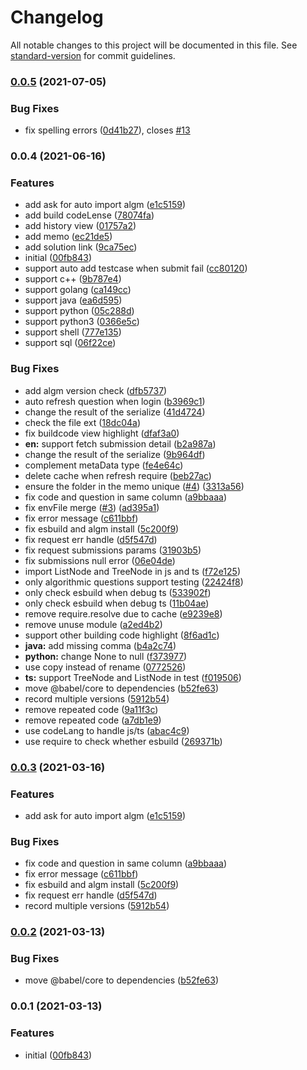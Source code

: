 # Changelog

All notable changes to this project will be documented in this file. See [standard-version](https://github.com/conventional-changelog/standard-version) for commit guidelines.

### [0.0.5](https://github.com/supperchong/algorithm/compare/v0.0.4...v0.0.5) (2021-07-05)


### Bug Fixes

* fix spelling errors ([0d41b27](https://github.com/supperchong/algorithm/commit/0d41b276fa8911550db5700c0d919ad30b80579a)), closes [#13](https://github.com/supperchong/algorithm/issues/13)

### 0.0.4 (2021-06-16)


### Features

* add ask for auto import algm ([e1c5159](https://github.com/supperchong/algorithm/commit/e1c51595782a892d628b8762134e8927dba3b059))
* add build codeLense ([78074fa](https://github.com/supperchong/algorithm/commit/78074fa6560ebf4ecc55420b9a009e324a79dbb0))
* add history view ([01757a2](https://github.com/supperchong/algorithm/commit/01757a2338011545f1d2f76fde990f875fae6a99))
* add memo ([ec21de5](https://github.com/supperchong/algorithm/commit/ec21de54918e9919ee66ecd88a9f74d39776e097))
* add solution link ([9ca75ec](https://github.com/supperchong/algorithm/commit/9ca75ec97280ac7fa82b9f34f51f3703945ce117))
* initial ([00fb843](https://github.com/supperchong/algorithm/commit/00fb84374ed1c8fe70522ca298f950b6f5e4b466))
* support auto add testcase when submit fail ([cc80120](https://github.com/supperchong/algorithm/commit/cc801207de495e95b666836ef0808c4d590865b9))
* support c++ ([9b787e4](https://github.com/supperchong/algorithm/commit/9b787e41160baf9e86b7a2315f56db829db70cc0))
* support golang ([ca149cc](https://github.com/supperchong/algorithm/commit/ca149cc944dbddb6f47a686979754c3befa4174b))
* support java ([ea6d595](https://github.com/supperchong/algorithm/commit/ea6d595cd29faf8eb3925f1264357ca9588e94d8))
* support python ([05c288d](https://github.com/supperchong/algorithm/commit/05c288d7a2ebeb559b74a0aa439178b995d7ad65))
* support python3 ([0366e5c](https://github.com/supperchong/algorithm/commit/0366e5c9accb4db59b859e34a4d24ad2453992c5))
* support shell ([777e135](https://github.com/supperchong/algorithm/commit/777e1350b9ee72e01454ebf9f9a2fdc1125736dc))
* support sql ([06f22ce](https://github.com/supperchong/algorithm/commit/06f22ceca87178132959e3c5ca017df461b375ff))


### Bug Fixes

* add algm version check ([dfb5737](https://github.com/supperchong/algorithm/commit/dfb573789964b1138ef1328f9e08ec6a43527a1d))
* auto refresh question when login ([b3969c1](https://github.com/supperchong/algorithm/commit/b3969c1739747515c3016b7cc7830584799518fe))
* change the result of the serialize ([41d4724](https://github.com/supperchong/algorithm/commit/41d47245eefbf8631cc036877152dd1ece478ab8))
* check the file ext ([18dc04a](https://github.com/supperchong/algorithm/commit/18dc04a21ec0bca478d71cbfba75ae50987d613a))
* fix buildcode view highlight ([dfaf3a0](https://github.com/supperchong/algorithm/commit/dfaf3a01ecc430df03fb72bdd69036d5dff09b30))
* **en:** support fetch submission detail ([b2a987a](https://github.com/supperchong/algorithm/commit/b2a987a4274f216565d7b3c78502ffdd65ae89d1))
* change the result of the serialize ([9b964df](https://github.com/supperchong/algorithm/commit/9b964dfe23dcc20a65b0eef0c383c1061ccf16cd))
* complement metaData type ([fe4e64c](https://github.com/supperchong/algorithm/commit/fe4e64cc7976b23502a95bcdbabf990e7062e8f1))
* delete cache when refresh require ([beb27ac](https://github.com/supperchong/algorithm/commit/beb27ac9d6a2bed712070c70ad3a0db9d4f501e0))
* ensure the folder in the memo unique ([#4](https://github.com/supperchong/algorithm/issues/4)) ([3313a56](https://github.com/supperchong/algorithm/commit/3313a560f92a53183bf15b6f4ef4d2549df56690))
* fix code and question in same column ([a9bbaaa](https://github.com/supperchong/algorithm/commit/a9bbaaad4fe54bf1e38bb6e5c1ec001453224964))
* fix envFile merge ([#3](https://github.com/supperchong/algorithm/issues/3)) ([ad395a1](https://github.com/supperchong/algorithm/commit/ad395a1c8d5c45570824fa869e21094e568a2cd7))
* fix error message ([c611bbf](https://github.com/supperchong/algorithm/commit/c611bbf72c5dc1554a2c894bffd32d566ef24d22))
* fix esbuild and algm install ([5c200f9](https://github.com/supperchong/algorithm/commit/5c200f96278b70802a197b5c6afd0414f4886b03))
* fix request err handle ([d5f547d](https://github.com/supperchong/algorithm/commit/d5f547de70cfae50cddc2a4238012fda6600dfd7))
* fix request submissions params ([31903b5](https://github.com/supperchong/algorithm/commit/31903b58d8eed3b1b413510a1f58a25db7b66fb4))
* fix submissions null error ([06e04de](https://github.com/supperchong/algorithm/commit/06e04de28349413a5ca7701553114d10d83af86d))
* import ListNode and  TreeNode in js and ts ([f72e125](https://github.com/supperchong/algorithm/commit/f72e125a4854ff553a3cfc9e826021378c93b518))
* only algorithmic questions support testing ([22424f8](https://github.com/supperchong/algorithm/commit/22424f8f490f832ade1744e1824f65582d3220ce))
* only check esbuild when debug ts ([533902f](https://github.com/supperchong/algorithm/commit/533902f9a086fcf1741016fcaf3a1f94c7fc1f9c))
* only check esbuild when debug ts ([11b04ae](https://github.com/supperchong/algorithm/commit/11b04ae2c4e192e469228e091f56003526681590))
* remove require.resolve due to cache ([e9239e8](https://github.com/supperchong/algorithm/commit/e9239e8bcc7f27ed38fb60f96fb23e233e3b0013))
* remove unuse module ([a2ed4b2](https://github.com/supperchong/algorithm/commit/a2ed4b20b0e26af53fe79120b1a9dd7461f5a9d9))
* support other building code highlight ([8f6ad1c](https://github.com/supperchong/algorithm/commit/8f6ad1c71471492cf25e4c416edd03ee90b03fd3))
* **java:** add missing comma ([b4a2c74](https://github.com/supperchong/algorithm/commit/b4a2c7486885046bedd4842e6c7cecc7743d237d))
* **python:** change None to null ([f373977](https://github.com/supperchong/algorithm/commit/f37397794592c41ca09d290a08126fd56c2562df))
* use copy instead of rename ([0772526](https://github.com/supperchong/algorithm/commit/077252657f873b765f17fc7e996f5f7ebaa2c28a))
* **ts:** support TreeNode and ListNode in test ([f019506](https://github.com/supperchong/algorithm/commit/f0195068125ba919e5895c812122c76897a13e48))
* move @babel/core to dependencies ([b52fe63](https://github.com/supperchong/algorithm/commit/b52fe630ed61d97211a4ac78f3b817ea18adbe1e))
* record multiple versions ([5912b54](https://github.com/supperchong/algorithm/commit/5912b54f3b3e5b3ed75aed2c1b2bd10d250a30f2))
* remove repeated code ([9a11f3c](https://github.com/supperchong/algorithm/commit/9a11f3c2baa46d6003a7cb42ea5b75f1d97b439b))
* remove repeated code ([a7db1e9](https://github.com/supperchong/algorithm/commit/a7db1e992950cccf1a4a838ae80fa452d4401adc))
* use codeLang to handle js/ts ([abac4c9](https://github.com/supperchong/algorithm/commit/abac4c9c43d542c70bd83577e2ddb708dbb44c39))
* use require to check whether esbuild ([269371b](https://github.com/supperchong/algorithm/commit/269371bb418b4c2f3aaa2faf4ef3e4d567ca4128))

### [0.0.3](https://github.com/supperchong/algorithm/compare/v0.0.2...v0.0.3) (2021-03-16)


### Features

* add ask for auto import algm ([e1c5159](https://github.com/supperchong/algorithm/commit/e1c51595782a892d628b8762134e8927dba3b059))


### Bug Fixes

* fix code and question in same column ([a9bbaaa](https://github.com/supperchong/algorithm/commit/a9bbaaad4fe54bf1e38bb6e5c1ec001453224964))
* fix error message ([c611bbf](https://github.com/supperchong/algorithm/commit/c611bbf72c5dc1554a2c894bffd32d566ef24d22))
* fix esbuild and algm install ([5c200f9](https://github.com/supperchong/algorithm/commit/5c200f96278b70802a197b5c6afd0414f4886b03))
* fix request err handle ([d5f547d](https://github.com/supperchong/algorithm/commit/d5f547de70cfae50cddc2a4238012fda6600dfd7))
* record multiple versions ([5912b54](https://github.com/supperchong/algorithm/commit/5912b54f3b3e5b3ed75aed2c1b2bd10d250a30f2))

### [0.0.2](https://github.com/supperchong/algorithm/compare/v0.0.1...v0.0.2) (2021-03-13)


### Bug Fixes

* move @babel/core to dependencies ([b52fe63](https://github.com/supperchong/algorithm/commit/b52fe630ed61d97211a4ac78f3b817ea18adbe1e))

### 0.0.1 (2021-03-13)


### Features

* initial ([00fb843](https://github.com/supperchong/algorithm/commit/00fb84374ed1c8fe70522ca298f950b6f5e4b466))
